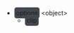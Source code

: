 - <span style='background-color: #444950;padding: 4px; border-radius: 5px;'>options</span> &lt;object&gt;
    - <span style='background-color: #444950;padding: 4px; border-radius: 5px;'>clip</span> 
